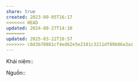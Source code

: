 ```yaml
---
share: true
created: 2023-09-05T16:17
<<<<<<< HEAD
updated: 2024-08-27T14:10
=======
updated: 2025-03-22T16:57
>>>>>>> c0d3b70881cf4ed62e5e2181c3211df89b86a3ac
---
```

Khái niệm:: 

Nguồn:: 
